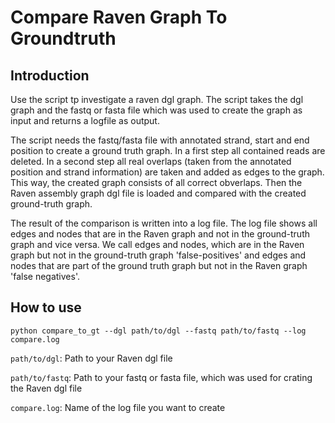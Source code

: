 # Compare Raven Graph To Groundtruth

## Introduction
Use the script tp investigate a raven dgl graph. The script takes the dgl graph and the fastq or fasta file which was used to create the graph as input and returns a logfile as output.

The script needs the fastq/fasta file with annotated strand, start and end position to create a ground truth graph. In a first step all contained reads are deleted. In a second step all real overlaps (taken from the annotated position and strand information) are taken and added as edges to the graph. This way, the created graph consists of all correct obverlaps.
Then the Raven assembly graph dgl file is loaded and compared with the created ground-truth graph. 

The result of the comparison is written into a log file. The log file shows all edges and nodes that are in the Raven graph and not in the ground-truth graph and vice versa.
We call edges and nodes, which are in the Raven graph but not in the ground-truth graph 'false-positives' and edges and nodes that are part of the ground truth graph but not in the Raven graph 'false negatives'.

## How to use

```python compare_to_gt --dgl path/to/dgl --fastq path/to/fastq --log compare.log```

```path/to/dgl```: Path to your Raven dgl file

```path/to/fastq```: Path to your fastq or fasta file, which was used for crating the Raven dgl file

```compare.log```: Name of the log file you want to create
